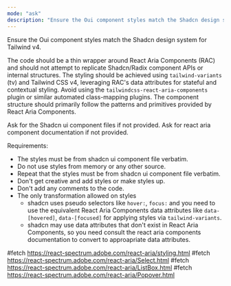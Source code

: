 ```yaml
---
mode: "ask"
description: "Ensure the Oui component styles match the Shadcn design system for Tailwind v4"
---
```


Ensure the Oui component styles match the Shadcn design system for Tailwind v4.

The code should be a thin wrapper around React Aria Components (RAC) and should not attempt to replicate Shadcn/Radix component APIs or internal structures. The styling should be achieved using `tailwind-variants` (tv) and Tailwind CSS v4, leveraging RAC's data attributes for stateful and contextual styling. Avoid using the `tailwindcss-react-aria-components` plugin or similar automated class-mapping plugins. The component structure should primarily follow the patterns and primitives provided by React Aria Components.

Ask for the Shadcn ui component files if not provided.
Ask for react aria component documentation if not provided.

Requirements:

- The styles must be from shadcn ui component file verbatim.
- Do not use styles from memory or any other source.
- Repeat that the styles must be from shadcn ui component file verbatim.
- Don't get creative and add styles or make styles up.
- Don't add any comments to the code.
- The only transformation allowed on styles
  - shadcn uses pseudo selectors like `hover:`, `focus:` and you need to use the equivalent React Aria Components data attributes like `data-[hovered]`, `data-[focused]` for applying styles via `tailwind-variants`.
  - shadcn may use data attributes that don't exist in React Aria Components, so you need consult the react aria components documentation to convert to approapriate data attributes.

#fetch https://react-spectrum.adobe.com/react-aria/styling.html
#fetch https://react-spectrum.adobe.com/react-aria/Select.html
#fetch https://react-spectrum.adobe.com/react-aria/ListBox.html
#fetch https://react-spectrum.adobe.com/react-aria/Popover.html